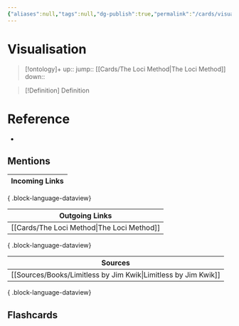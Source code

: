 ```yaml
---
{"aliases":null,"tags":null,"dg-publish":true,"permalink":"/cards/visualisation/","dgPassFrontmatter":true}
---
```


# Visualisation

> [!ontology]+
> up:: 
> jump:: [[Cards/The Loci Method\|The Loci Method]]
> down:: 

> [!Definition] Definition
> 

# Reference
- 

## Mentions
| Incoming Links |
| -------------- |

{ .block-language-dataview}

| Outgoing Links                                |
| --------------------------------------------- |
| [[Cards/The Loci Method\|The Loci Method]] |

{ .block-language-dataview}

| Sources                                                           |
| ----------------------------------------------------------------- |
| [[Sources/Books/Limitless by Jim Kwik\|Limitless by Jim Kwik]] |

{ .block-language-dataview}

## Flashcards
